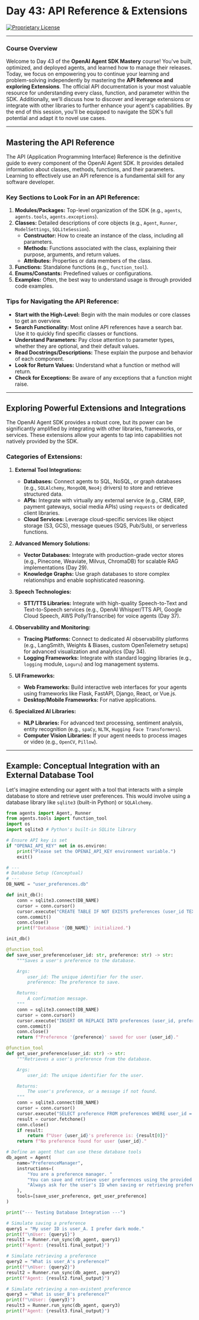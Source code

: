 # Day 43: API Reference & Extensions

[![Proprietary License](https://img.shields.io/badge/license-proprietary-red.svg)](../LICENSE)

---

### **Course Overview**

Welcome to Day 43 of the **OpenAI Agent SDK Mastery** course! You've built, optimized, and deployed agents, and learned how to manage their releases. Today, we focus on empowering you to continue your learning and problem-solving independently by mastering the **API Reference and exploring Extensions**. The official API documentation is your most valuable resource for understanding every class, function, and parameter within the SDK. Additionally, we'll discuss how to discover and leverage extensions or integrate with other libraries to further enhance your agent's capabilities. By the end of this session, you'll be equipped to navigate the SDK's full potential and adapt it to novel use cases.

---

## Mastering the API Reference

The API (Application Programming Interface) Reference is the definitive guide to every component of the OpenAI Agent SDK. It provides detailed information about classes, methods, functions, and their parameters. Learning to effectively use an API reference is a fundamental skill for any software developer.

### Key Sections to Look For in an API Reference:

1.  **Modules/Packages:** Top-level organization of the SDK (e.g., `agents`, `agents.tools`, `agents.exceptions`).
2.  **Classes:** Detailed descriptions of core objects (e.g., `Agent`, `Runner`, `ModelSettings`, `SQLiteSession`).
    *   **Constructor:** How to create an instance of the class, including all parameters.
    *   **Methods:** Functions associated with the class, explaining their purpose, arguments, and return values.
    *   **Attributes:** Properties or data members of the class.
3.  **Functions:** Standalone functions (e.g., `function_tool`).
4.  **Enums/Constants:** Predefined values or configurations.
5.  **Examples:** Often, the best way to understand usage is through provided code examples.

### Tips for Navigating the API Reference:

*   **Start with the High-Level:** Begin with the main modules or core classes to get an overview.
*   **Search Functionality:** Most online API references have a search bar. Use it to quickly find specific classes or functions.
*   **Understand Parameters:** Pay close attention to parameter types, whether they are optional, and their default values.
*   **Read Docstrings/Descriptions:** These explain the purpose and behavior of each component.
*   **Look for Return Values:** Understand what a function or method will return.
*   **Check for Exceptions:** Be aware of any exceptions that a function might raise.

---

## Exploring Powerful Extensions and Integrations

The OpenAI Agent SDK provides a robust core, but its power can be significantly amplified by integrating with other libraries, frameworks, or services. These extensions allow your agents to tap into capabilities not natively provided by the SDK.

### Categories of Extensions:

1.  **External Tool Integrations:**
    *   **Databases:** Connect agents to SQL, NoSQL, or graph databases (e.g., `SQLAlchemy`, `MongoDB`, `Neo4j` drivers) to store and retrieve structured data.
    *   **APIs:** Integrate with virtually any external service (e.g., CRM, ERP, payment gateways, social media APIs) using `requests` or dedicated client libraries.
    *   **Cloud Services:** Leverage cloud-specific services like object storage (S3, GCS), message queues (SQS, Pub/Sub), or serverless functions.

2.  **Advanced Memory Solutions:**
    *   **Vector Databases:** Integrate with production-grade vector stores (e.g., Pinecone, Weaviate, Milvus, ChromaDB) for scalable RAG implementations (Day 29).
    *   **Knowledge Graphs:** Use graph databases to store complex relationships and enable sophisticated reasoning.

3.  **Speech Technologies:**
    *   **STT/TTS Libraries:** Integrate with high-quality Speech-to-Text and Text-to-Speech services (e.g., OpenAI Whisper/TTS API, Google Cloud Speech, AWS Polly/Transcribe) for voice agents (Day 37).

4.  **Observability and Monitoring:**
    *   **Tracing Platforms:** Connect to dedicated AI observability platforms (e.g., LangSmith, Weights & Biases, custom OpenTelemetry setups) for advanced visualization and analytics (Day 34).
    *   **Logging Frameworks:** Integrate with standard logging libraries (e.g., `logging` module, `Loguru`) and log management systems.

5.  **UI Frameworks:**
    *   **Web Frameworks:** Build interactive web interfaces for your agents using frameworks like Flask, FastAPI, Django, React, or Vue.js.
    *   **Desktop/Mobile Frameworks:** For native applications.

6.  **Specialized AI Libraries:**
    *   **NLP Libraries:** For advanced text processing, sentiment analysis, entity recognition (e.g., `spaCy`, `NLTK`, `Hugging Face Transformers`).
    *   **Computer Vision Libraries:** If your agent needs to process images or video (e.g., `OpenCV`, `Pillow`).

---

## Example: Conceptual Integration with an External Database Tool

Let's imagine extending our agent with a tool that interacts with a simple database to store and retrieve user preferences. This would involve using a database library like `sqlite3` (built-in Python) or `SQLAlchemy`.

```python
from agents import Agent, Runner
from agents.tools import function_tool
import os
import sqlite3 # Python's built-in SQLite library

# Ensure API key is set
if "OPENAI_API_KEY" not in os.environ:
    print("Please set the OPENAI_API_KEY environment variable.")
    exit()

# ---
# Database Setup (Conceptual)
# ---
DB_NAME = "user_preferences.db"

def init_db():
    conn = sqlite3.connect(DB_NAME)
    cursor = conn.cursor()
    cursor.execute("CREATE TABLE IF NOT EXISTS preferences (user_id TEXT PRIMARY KEY, preference TEXT)")
    conn.commit()
    conn.close()
    print(f"Database '{DB_NAME}' initialized.")

init_db()

@function_tool
def save_user_preference(user_id: str, preference: str) -> str:
    """Saves a user's preference to the database.

    Args:
        user_id: The unique identifier for the user.
        preference: The preference to save.

    Returns:
        A confirmation message.
    """
    conn = sqlite3.connect(DB_NAME)
    cursor = conn.cursor()
    cursor.execute("INSERT OR REPLACE INTO preferences (user_id, preference) VALUES (?, ?)", (user_id, preference))
    conn.commit()
    conn.close()
    return f"Preference '{preference}' saved for user {user_id}."

@function_tool
def get_user_preference(user_id: str) -> str:
    """Retrieves a user's preference from the database.

    Args:
        user_id: The unique identifier for the user.

    Returns:
        The user's preference, or a message if not found.
    """
    conn = sqlite3.connect(DB_NAME)
    cursor = conn.cursor()
    cursor.execute("SELECT preference FROM preferences WHERE user_id = ?", (user_id,))
    result = cursor.fetchone()
    conn.close()
    if result:
        return f"User {user_id}'s preference is: {result[0]}"
    return f"No preference found for user {user_id}."

# Define an agent that can use these database tools
db_agent = Agent(
    name="PreferenceManager",
    instructions=(
        "You are a preference manager. "
        "You can save and retrieve user preferences using the provided tools. "
        "Always ask for the user's ID when saving or retrieving preferences."
    ),
    tools=[save_user_preference, get_user_preference]
)

print("--- Testing Database Integration ---")

# Simulate saving a preference
query1 = "My user ID is user_A. I prefer dark mode."
print(f"\nUser: {query1}")
result1 = Runner.run_sync(db_agent, query1)
print(f"Agent: {result1.final_output}")

# Simulate retrieving a preference
query2 = "What is user_A's preference?"
print(f"\nUser: {query2}")
result2 = Runner.run_sync(db_agent, query2)
print(f"Agent: {result2.final_output}")

# Simulate retrieving a non-existent preference
query3 = "What is user_B's preference?"
print(f"\nUser: {query3}")
result3 = Runner.run_sync(db_agent, query3)
print(f"Agent: {result3.final_output}")